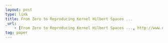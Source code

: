 ```yaml
---
layout: post
type: link
title: From Zero to Reproducing Kernel Hilbert Spaces ...
_url:
    - [From Zero to Reproducing Kernel Hilbert Spaces ..., http://www.umiacs.umd.edu/~hal/docs/daume04rkhs.pdf]
tag: paper
---
```


